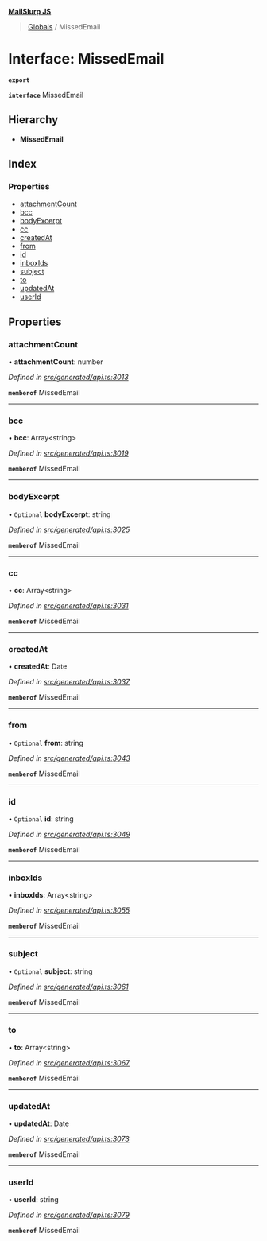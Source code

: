**[MailSlurp JS](../README.md)**

> [Globals](../README.md) / MissedEmail

# Interface: MissedEmail

**`export`** 

**`interface`** MissedEmail

## Hierarchy

* **MissedEmail**

## Index

### Properties

* [attachmentCount](missedemail.md#attachmentcount)
* [bcc](missedemail.md#bcc)
* [bodyExcerpt](missedemail.md#bodyexcerpt)
* [cc](missedemail.md#cc)
* [createdAt](missedemail.md#createdat)
* [from](missedemail.md#from)
* [id](missedemail.md#id)
* [inboxIds](missedemail.md#inboxids)
* [subject](missedemail.md#subject)
* [to](missedemail.md#to)
* [updatedAt](missedemail.md#updatedat)
* [userId](missedemail.md#userid)

## Properties

### attachmentCount

•  **attachmentCount**: number

*Defined in [src/generated/api.ts:3013](https://github.com/mailslurp/mailslurp-client/blob/2c659a7/src/generated/api.ts#L3013)*

**`memberof`** MissedEmail

___

### bcc

•  **bcc**: Array\<string>

*Defined in [src/generated/api.ts:3019](https://github.com/mailslurp/mailslurp-client/blob/2c659a7/src/generated/api.ts#L3019)*

**`memberof`** MissedEmail

___

### bodyExcerpt

• `Optional` **bodyExcerpt**: string

*Defined in [src/generated/api.ts:3025](https://github.com/mailslurp/mailslurp-client/blob/2c659a7/src/generated/api.ts#L3025)*

**`memberof`** MissedEmail

___

### cc

•  **cc**: Array\<string>

*Defined in [src/generated/api.ts:3031](https://github.com/mailslurp/mailslurp-client/blob/2c659a7/src/generated/api.ts#L3031)*

**`memberof`** MissedEmail

___

### createdAt

•  **createdAt**: Date

*Defined in [src/generated/api.ts:3037](https://github.com/mailslurp/mailslurp-client/blob/2c659a7/src/generated/api.ts#L3037)*

**`memberof`** MissedEmail

___

### from

• `Optional` **from**: string

*Defined in [src/generated/api.ts:3043](https://github.com/mailslurp/mailslurp-client/blob/2c659a7/src/generated/api.ts#L3043)*

**`memberof`** MissedEmail

___

### id

• `Optional` **id**: string

*Defined in [src/generated/api.ts:3049](https://github.com/mailslurp/mailslurp-client/blob/2c659a7/src/generated/api.ts#L3049)*

**`memberof`** MissedEmail

___

### inboxIds

•  **inboxIds**: Array\<string>

*Defined in [src/generated/api.ts:3055](https://github.com/mailslurp/mailslurp-client/blob/2c659a7/src/generated/api.ts#L3055)*

**`memberof`** MissedEmail

___

### subject

• `Optional` **subject**: string

*Defined in [src/generated/api.ts:3061](https://github.com/mailslurp/mailslurp-client/blob/2c659a7/src/generated/api.ts#L3061)*

**`memberof`** MissedEmail

___

### to

•  **to**: Array\<string>

*Defined in [src/generated/api.ts:3067](https://github.com/mailslurp/mailslurp-client/blob/2c659a7/src/generated/api.ts#L3067)*

**`memberof`** MissedEmail

___

### updatedAt

•  **updatedAt**: Date

*Defined in [src/generated/api.ts:3073](https://github.com/mailslurp/mailslurp-client/blob/2c659a7/src/generated/api.ts#L3073)*

**`memberof`** MissedEmail

___

### userId

•  **userId**: string

*Defined in [src/generated/api.ts:3079](https://github.com/mailslurp/mailslurp-client/blob/2c659a7/src/generated/api.ts#L3079)*

**`memberof`** MissedEmail
